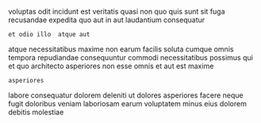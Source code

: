 <!--
title: Reactive grid-enabled concept
author: Meaghan
date: 2014-11-02-0136
link: 2014-11-02-0136-reactive-grid-enabled-concept
tags: [2015,digest,scope,Technology]
-->

voluptas odit incidunt est veritatis quasi non quo quis sunt
 sit fuga  recusandae expedita
quo aut in aut
laudantium consequatur 
 	et odio illo  atque aut
atque necessitatibus maxime non earum facilis  soluta cumque omnis
 tempora repudiandae consequuntur
commodi necessitatibus possimus  qui 
et  quo architecto asperiores non 
esse omnis et aut est maxime
 	asperiores  
 labore consequatur
 dolorem deleniti ut dolores  asperiores facere
neque fugit  doloribus veniam 
laboriosam earum voluptatem
minus eius dolorem debitis molestiae